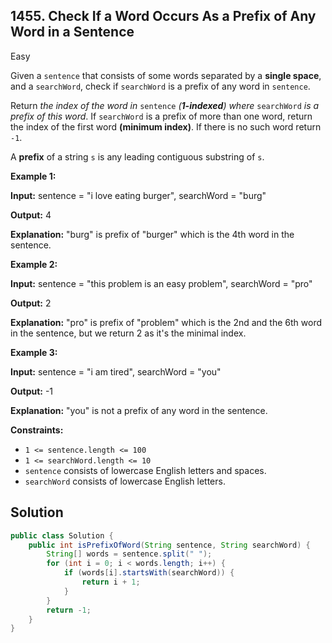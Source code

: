 ## 1455\. Check If a Word Occurs As a Prefix of Any Word in a Sentence

Easy

Given a `sentence` that consists of some words separated by a **single space**, and a `searchWord`, check if `searchWord` is a prefix of any word in `sentence`.

Return _the index of the word in_ `sentence` _(**1-indexed**) where_ `searchWord` _is a prefix of this word_. If `searchWord` is a prefix of more than one word, return the index of the first word **(minimum index)**. If there is no such word return `-1`.

A **prefix** of a string `s` is any leading contiguous substring of `s`.

**Example 1:**

**Input:** sentence = "i love eating burger", searchWord = "burg"

**Output:** 4

**Explanation:** "burg" is prefix of "burger" which is the 4th word in the sentence.

**Example 2:**

**Input:** sentence = "this problem is an easy problem", searchWord = "pro"

**Output:** 2

**Explanation:** "pro" is prefix of "problem" which is the 2nd and the 6th word in the sentence, but we return 2 as it's the minimal index.

**Example 3:**

**Input:** sentence = "i am tired", searchWord = "you"

**Output:** -1

**Explanation:** "you" is not a prefix of any word in the sentence.

**Constraints:**

*   `1 <= sentence.length <= 100`
*   `1 <= searchWord.length <= 10`
*   `sentence` consists of lowercase English letters and spaces.
*   `searchWord` consists of lowercase English letters.

## Solution

```java
public class Solution {
    public int isPrefixOfWord(String sentence, String searchWord) {
        String[] words = sentence.split(" ");
        for (int i = 0; i < words.length; i++) {
            if (words[i].startsWith(searchWord)) {
                return i + 1;
            }
        }
        return -1;
    }
}
```